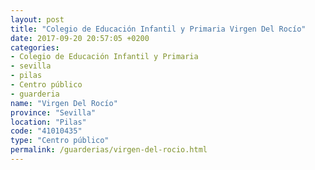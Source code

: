 ```yaml
---
layout: post
title: "Colegio de Educación Infantil y Primaria Virgen Del Rocío"
date: 2017-09-20 20:57:05 +0200
categories:
- Colegio de Educación Infantil y Primaria
- sevilla
- pilas
- Centro público
- guarderia
name: "Virgen Del Rocío"
province: "Sevilla"
location: "Pilas"
code: "41010435"
type: "Centro público"
permalink: /guarderias/virgen-del-rocio.html
---
```

